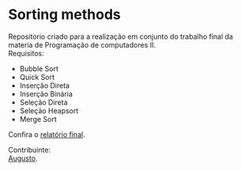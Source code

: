<h1> Sorting methods </h1>
<p>
Repositorio criado para a realização em conjunto do trabalho final da materia de Programação de computadores II.<br/>
Requisitos:<br/>
<ul>
  <li>Bubble Sort  <br/> </li>
  <li>Quick Sort   <br/> </li>

  <li>Inserção Direta   <br/> </li>
  <li>Inserção Binária  <br/> </li>

  <li>Seleção Direta   <br/> </li>
  <li>Seleção Heapsort <br/> </li>

  <li>Merge Sort  <br/> </li>
</ul>
Confira o <a href="https://drive.google.com/open?id=0BxyxF7Bi7nLkWldQQjdTaWZQUFk">relatório final</a>. <br/>

</p>
<p>
Contribuinte: <br/> 
<a href="https://github.com/gutovsk49">Augusto</a>. <br/>
</p>
